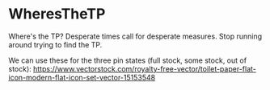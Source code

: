 # WheresTheTP
Where's the TP? Desperate times call for desperate measures. Stop running around trying to find the TP.

We can use these for the three pin states (full stock, some stock, out of stock):
https://www.vectorstock.com/royalty-free-vector/toilet-paper-flat-icon-modern-flat-icon-set-vector-15153548
